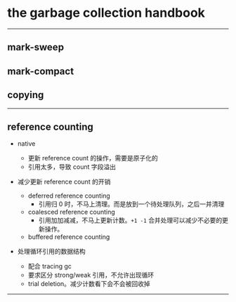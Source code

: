 # the garbage collection handbook

---

## mark-sweep
## mark-compact
## copying

---

## reference counting

- native
    - 更新 reference count 的操作，需要是原子化的
    - 引用太多，导致 count 字段溢出

- 减少更新 reference count 的开销
    - deferred reference counting
        - 引用归 0 时，不马上清理。而是放到一个待处理队列，之后一并清理
    - coalesced reference counting
        - 引用加加减减，不马上更新计数。`+1 -1` 合并处理可以减少不必要的更新操作。
    - buffered reference counting

- 处理循环引用的数据结构
    - 配合 tracing gc
    - 要求区分 strong/weak 引用，不允许出现循环
    - trial deletion。减少计数看下会不会被回收掉

---

